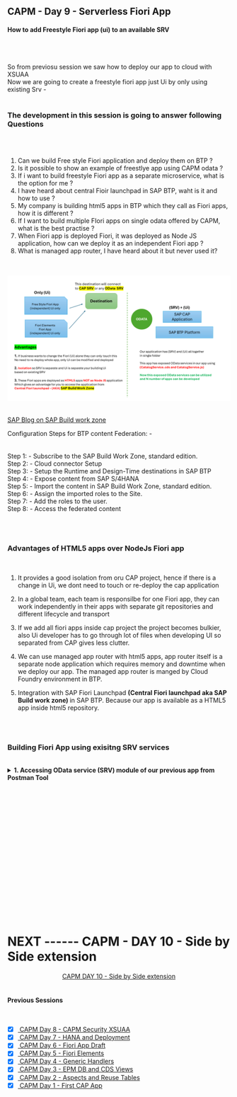 ## CAPM - Day 9 - Serverless Fiori App 

#### How to add Freestyle Fiori app (ui) to an available SRV

</br>
</br>

So from previosu session we saw how to deploy our app to cloud with XSUAA
</br> Now we are going to create a freestyle fiori app just Ui by only using existing Srv -
</br>
</br>

### The development in this session is going to answer following Questions
</br>
</br>

1. Can we build Free style Fiori application and deploy them on BTP ?
2. Is it possible to show an example of freestlye app using CAPM odata ?
3. If i want to build freestyle Fiori app as a separate microservice, what is the option for me ?
4. I have heard about central Fioir launchpad in SAP BTP, waht is it and how to use ?
5. My company is building html5 apps in BTP which they call as Fiori apps, how it is different ?
6. If I want to build multiple FIori apps on single odata offered by CAPM, what is the best practise ?
7. When Fiori app is deployed Fiori, it was deployed as Node JS application, how can we deploy it as an independent Fiori app ?
8. What is managed app router, I have heard about it but never used it?

</br>
</br>

<img src="./files/Serverless_Fiori_design.png" >

</br>
</br>

[SAP Blog on SAP Build work zone](https://community.sap.com/t5/technology-blogs-by-members/access-fiori-apps-via-sap-build-work-zone-site-with-federated-sap-s-4hana/ba-p/13558780)

Configuration Steps for BTP content Federation: -
</br>
</br>
</br>Step 1: - Subscribe to the SAP Build Work Zone, standard edition.
</br>Step 2: - Cloud connector Setup
</br>Step 3: - Setup the Runtime and Design-Time destinations in SAP BTP
</br>Step 4: - Expose content from SAP S/4HANA
</br>Step 5: - Import the content in SAP Build Work Zone, standard edition.
</br>Step 6: - Assign the imported roles to the Site.
</br>Step 7: - Add the roles to the user.
</br>Step 8: - Access the federated content


</br>
</br>

### Advantages of HTML5 apps over NodeJs Fiori app

</br>

1. It provides a good isolation from oru CAP project, hence if there is a change in Ui, 
   we dont need to touch or re-deploy the cap application 

2. In a global team, each team is responsilbe for one Fiori app, they can work independently
   in their apps with separate git repositories and different lifecycle and transport

3. If we add all fiori apps inside cap project the project becomes bulkier,
   also Ui developer has to go through lot of files when developing UI so separated from CAP gives less clutter. 
   
4. We can use managed app router with html5 apps, app router itself is a separate node application which requires memory and downtime when we deploy our app.
   The managed app router is manged by Cloud Foundry environment in BTP.

5. Integration with SAP Fiori Launchpad <b> (Central Fiori launchpad aka SAP Build work zone) </b> in SAP BTP. Because our app is available as a HTML5 app inside html5 repository.   

</br>
</br>


### Building Fiori App using exisitng SRV services 
</br>

<details>
<summary> <b>1. Accessing OData service (SRV) module of our previous app from Postman Tool</b> </summary>
</br>
</br>
	
When SRV module is accessed from cloud deployed app it appears like this
</br>
</br>
<img src="./files/capmd9-1.png" >
</br>
</br>
<img src="./files/capmd9-2.png" >
</br>
</br>
<img src="./files/capmd9-3.png" >
</br>
</br>
<img src="./files/capmd9-4.png" >
</br>
</br>

Creating a call service in postman tool for our SRV module
</br>
</br>
<img src="./files/capmd9-5.png" >
</br>
</br>
<img src="./files/capmd9-6.png" >
</br>
</br>
<img src="./files/capmd9-7.png" >
</br>
</br>

</details>


<!--

</br>
</br>

``` cds 
	


``` 

</br>
</br>
<img src="./files/capmd7-1.png" >
</br>
</br>

## MyService.js 
</br>
</br>

```js



```
</br>
<img src="./files/capmd7-2.png" >
</br>
</br>



<details>
<summary> <b> ALL CODE CHANGES - TODAY SESSION </b> </summary>
</br>
</br>

</br>
</br>

</br>
</br>
</details>


-->

</br>
</br>
</br>
</br>
</br>
</br>
</br>
</br>
</br>
</br>


</br>
</br>
</br>
</br>
</br>
</br>
</br>
</br>

# NEXT ------ CAPM - DAY 10 - Side by Side extension

<p align="center"> 
<a href="https://github.com/Octavius-Dante/Tetra_Proxima/tree/main/CAPM-DAY-10"> CAPM DAY 10 - Side by Side extension</a> 
	
</br>
</br>

#### Previous Sessions
</br>
<!--
- [x] <a href="https://github.com/Octavius-Dante/Tetra_Proxima/tree/main/CAPM-DAY-12"> CAPM Day 12 - Extension CI CD</a>
- [x] <a href="https://github.com/Octavius-Dante/Tetra_Proxima/tree/main/CAPM-DAY-11"> CAPM Day 11 - S4HANA Side by Side</a>
- [x] <a href="https://github.com/Octavius-Dante/Tetra_Proxima/tree/main/CAPM-DAY-10"> CAPM Day 10 - Side by Side extension</a>
- [x] <a href="https://github.com/Octavius-Dante/Tetra_Proxima/tree/main/CAPM-DAY-9"> CAPM Day 9 - Serverless Fiori App</a>
-->

- [x] <a href="https://github.com/Octavius-Dante/Tetra_Proxima/tree/main/CAPM-DAY-8"> CAPM Day 8 - CAPM Security XSUAA</a>
- [x] <a href="https://github.com/Octavius-Dante/Tetra_Proxima/tree/main/CAPM-DAY-7"> CAPM Day 7 - HANA and Deployment</a>
- [x] <a href="https://github.com/Octavius-Dante/Tetra_Proxima/tree/main/CAPM-DAY-6"> CAPM Day 6 - Fiori App Draft</a>
- [x] <a href="https://github.com/Octavius-Dante/Tetra_Proxima/tree/main/CAPM-DAY-5"> CAPM Day 5 - Fiori Elements</a>
- [x] <a href="https://github.com/Octavius-Dante/Tetra_Proxima/tree/main/CAPM-DAY-4"> CAPM Day 4 - Generic Handlers</a>
- [x] <a href="https://github.com/Octavius-Dante/Tetra_Proxima/tree/main/CAPM-DAY-3"> CAPM Day 3 - EPM DB and CDS Views</a>
- [x] <a href="https://github.com/Octavius-Dante/Tetra_Proxima/tree/main/CAPM-DAY-2"> CAPM Day 2 - Aspects and Reuse Tables</a>
- [x] <a href="https://github.com/Octavius-Dante/Tetra_Proxima/tree/main/CAPM-DAY-1"> CAPM Day 1 - First CAP App </a>

</br>
</br>

</p>
